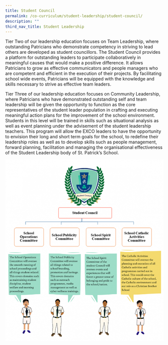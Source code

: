 ```yaml
---
title: Student Council
permalink: /co-curriculum/student-leadership/student-council/
description: ""
third_nav_title: Student Leadership
---
```



Tier Two of our leadership education focuses on Team Leadership, where outstanding Patricians who demonstrate competency in striving to lead others are developed as student councillors. The Student Council provides a platform for outstanding leaders to participate collaboratively in meaningful causes that would make a positive difference. It allows Patricians to grow as effective communicators and people managers who are competent and efficient in the execution of their projects. By facilitating school wide events, Patricians will be equipped with the knowledge and skills necessary to strive as effective team leaders.

Tier Three of our leadership education focuses on Community Leadership, where Patricians who have demonstrated outstanding self and team leadership will be given the opportunity to function as the core representatives of the student leader population in crafting and executing meaningful action plans for the improvement of the school environment. Students in this level will be trained in skills such as situational analysis as well as event planning under the advisement of the student leadership teachers. This program will allow the EXCO leaders to have the opportunity to envision their long and short term goals for the school, to redefine their leadership roles as well as to develop skills such as people management, forward planning, facilitation and managing the organisational effectiveness of the Student Leadership body of St. Patrick’s School.

![](/images/2022_Migration/Stdnt%20Council.png)